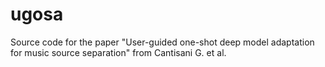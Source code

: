 # ugosa
Source code for the paper "User-guided one-shot deep model adaptation for music source separation" from Cantisani G. et al.
